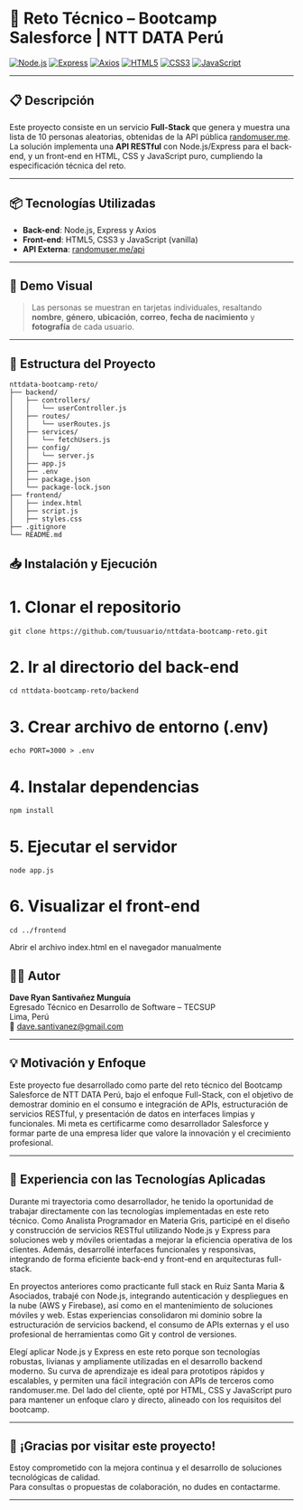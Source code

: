 # 🚀 Reto Técnico – Bootcamp Salesforce | NTT DATA Perú

[![Node.js](https://img.shields.io/badge/Node.js-339933?style=flat-square&logo=node.js&logoColor=white)](https://nodejs.org/)
[![Express](https://img.shields.io/badge/Express-000000?style=flat-square&logo=express&logoColor=white)](https://expressjs.com/)
[![Axios](https://img.shields.io/badge/Axios-5A29E4?style=flat-square&logo=axios&logoColor=white)](https://axios-http.com/)
[![HTML5](https://img.shields.io/badge/HTML5-E34F26?style=flat-square&logo=html5&logoColor=white)](https://developer.mozilla.org/docs/Web/HTML)
[![CSS3](https://img.shields.io/badge/CSS3-1572B6?style=flat-square&logo=css3&logoColor=white)](https://developer.mozilla.org/docs/Web/CSS)
[![JavaScript](https://img.shields.io/badge/JavaScript-F7DF1E?style=flat-square&logo=javascript&logoColor=black)](https://developer.mozilla.org/docs/Web/JavaScript)

---

## 📋 Descripción

Este proyecto consiste en un servicio **Full-Stack** que genera y muestra una lista de 10 personas aleatorias, obtenidas de la API pública [randomuser.me](https://randomuser.me).  
La solución implementa una **API RESTful** con Node.js/Express para el back-end, y un front-end en HTML, CSS y JavaScript puro, cumpliendo la especificación técnica del reto.

---

## 📦 Tecnologías Utilizadas

- **Back-end**: Node.js, Express y Axios
- **Front-end**: HTML5, CSS3 y JavaScript (vanilla)
- **API Externa**: [randomuser.me/api](https://randomuser.me/api/)

---

## 🎨 Demo Visual

> Las personas se muestran en tarjetas individuales, resaltando **nombre**, **género**, **ubicación**, **correo**, **fecha de nacimiento** y **fotografía** de cada usuario.

---

## 📁 Estructura del Proyecto

```text
nttdata-bootcamp-reto/
├── backend/
│   ├── controllers/
│   │   └── userController.js        
│   ├── routes/
│   │   └── userRoutes.js            
│   ├── services/
│   │   └── fetchUsers.js            
│   ├── config/
│   │   └── server.js                
│   ├── app.js                       
│   ├── .env                         
│   ├── package.json
│   └── package-lock.json
├── frontend/
│   ├── index.html
│   ├── script.js
│   ├── styles.css
├── .gitignore
└── README.md
```


## 📥 Instalación y Ejecución

# 1. Clonar el repositorio
```text
git clone https://github.com/tuusuario/nttdata-bootcamp-reto.git
```
# 2. Ir al directorio del back-end
```text
cd nttdata-bootcamp-reto/backend
```
# 3. Crear archivo de entorno (.env)
```text
echo PORT=3000 > .env
```

# 4. Instalar dependencias
```text
npm install
```

# 5. Ejecutar el servidor
```text
node app.js
```

# 6. Visualizar el front-end
```text
cd ../frontend
```
Abrir el archivo index.html en el navegador manualmente


## 👨‍💻 Autor

**Dave Ryan Santivañez Munguía**  
Egresado Técnico en Desarrollo de Software – TECSUP  
Lima, Perú  
📧 [dave.santivanez@gmail.com](mailto:dave.santivanez@gmail.com)

---

## 💡 Motivación y Enfoque

Este proyecto fue desarrollado como parte del reto técnico del Bootcamp Salesforce de NTT DATA Perú, bajo el enfoque Full-Stack, con el objetivo de demostrar dominio en el consumo e integración de APIs, estructuración de servicios RESTful, y presentación de datos en interfaces limpias y funcionales.
Mi meta es certificarme como desarrollador Salesforce y formar parte de una empresa líder que valore la innovación y el crecimiento profesional.

---

## 💼 Experiencia con las Tecnologías Aplicadas

Durante mi trayectoria como desarrollador, he tenido la oportunidad de trabajar directamente con las tecnologías implementadas en este reto técnico. Como Analista Programador en Materia Gris, participé en el diseño y construcción de servicios RESTful utilizando Node.js y Express para soluciones web y móviles orientadas a mejorar la eficiencia operativa de los clientes. Además, desarrollé interfaces funcionales y responsivas, integrando de forma eficiente back-end y front-end en arquitecturas full-stack.

En proyectos anteriores como practicante full stack en Ruiz Santa Maria & Asociados, trabajé con Node.js, integrando autenticación y despliegues en la nube (AWS y Firebase), así como en el mantenimiento de soluciones móviles y web. Estas experiencias consolidaron mi dominio sobre la estructuración de servicios backend, el consumo de APIs externas y el uso profesional de herramientas como Git y control de versiones.

Elegí aplicar Node.js y Express en este reto porque son tecnologías robustas, livianas y ampliamente utilizadas en el desarrollo backend moderno. Su curva de aprendizaje es ideal para prototipos rápidos y escalables, y permiten una fácil integración con APIs de terceros como randomuser.me. Del lado del cliente, opté por HTML, CSS y JavaScript puro para mantener un enfoque claro y directo, alineado con los requisitos del bootcamp.

---

## 🚀 ¡Gracias por visitar este proyecto!

Estoy comprometido con la mejora continua y el desarrollo de soluciones tecnológicas de calidad.  
Para consultas o propuestas de colaboración, no dudes en contactarme.

---


